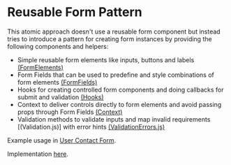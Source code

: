 # Reusable Form Pattern

This atomic approach doesn't use a reusable form component but instead tries to introduce a pattern for creating form instances by providing the following components and helpers:

* Simple reusable form elements like inputs, buttons and labels [(FormElements)](https://github.com/anszu/reusable-react-form/tree/master/src/Forms/Components/FormElements) 
* Form Fields that can be used to predefine and style combinations of form elements [(FormFields)](https://github.com/anszu/reusable-react-form/tree/master/src/Forms/Components/FormFields)
* Hooks for creating controlled form components and doing callbacks for submit and validation [(Hooks)](https://github.com/anszu/reusable-react-form/tree/master/src/Forms/Hooks)
* Context to deliver controls directly to form elements and avoid passing props through Form Fields [(Context)](https://github.com/anszu/reusable-react-form/tree/master/src/Forms/Context)
* Validation methods to validate inputs and map invalid requirements [(Validation.js)] with error hints [(ValidationErrors.js)](https://github.com/anszu/reusable-react-form/blob/master/src/Forms/Validation.js)

Example usage in [User Contact Form](https://github.com/anszu/reusable-react-form/blob/master/src/Forms/UserContactForm.js). 

Implementation [here](https://anszu.github.io/).

